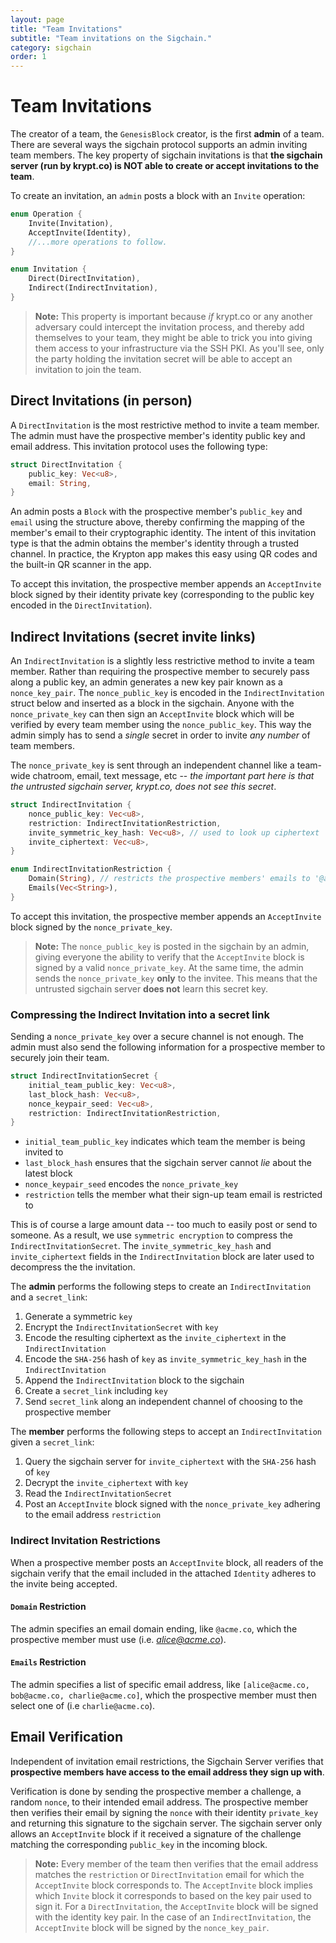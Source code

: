 ```yaml
---
layout: page
title: "Team Invitations"
subtitle: "Team invitations on the Sigchain."
category: sigchain
order: 1
---
```


# Team Invitations
The creator of a team, the `GenesisBlock` creator, is the first **admin** of a team.
There are several ways the sigchain protocol supports an admin inviting team members.
The key property of sigchain invitations is that **the sigchain server (run by krypt.co) is NOT able to create or accept invitations to the team**.

To create an invitation, an `admin` posts a block with an `Invite` operation:

```rust
enum Operation {
    Invite(Invitation),
    AcceptInvite(Identity),
    //...more operations to follow.
}

enum Invitation {
    Direct(DirectInvitation),
    Indirect(IndirectInvitation),
}
```

> **Note:** This property is important because *if* krypt.co or any another adversary could intercept the invitation process, and thereby add themselves to your team, they might be able to trick you into giving them access to your infrastructure via the SSH PKI. As you'll see, only the party holding the invitation secret will be able to accept an invitation to join the team.

## Direct Invitations (in person)
A `DirectInvitation` is the most restrictive method to invite a team member. The admin must have the prospective member's identity public key and email address. This invitation protocol uses the following type:

```rust
struct DirectInvitation {
    public_key: Vec<u8>,
    email: String,
}
```

An admin posts a `Block` with the prospective member's `public_key` and `email` using the structure above, thereby confirming the mapping of the member's email to their cryptographic identity. The intent of this invitation type is that the admin obtains the member's identity through a trusted channel. In practice, the Krypton app makes this easy using QR codes and the built-in QR scanner in the app.

To accept this invitation, the prospective member appends an `AcceptInvite` block signed by their identity private key (corresponding to the public key encoded in the `DirectInvitation`).

## Indirect Invitations (secret invite links)
An `IndirectInvitation` is a slightly less restrictive method to invite a team member. Rather than requiring the prospective member to securely pass along a public key, an admin generates a new key pair known as a `nonce_key_pair`. The `nonce_public_key` is encoded in the `IndirectInvitation` struct below and inserted as a block in the sigchain. Anyone with the `nonce_private_key` can then sign an `AcceptInvite` block which will be verified by every team member using the `nonce_public_key`. This way the admin simply has to send a _single_ secret in order to invite _any number_ of team members.

The `nonce_private_key` is sent through an independent channel like a team-wide chatroom, email, text message, etc -- *the important part here is that the untrusted sigchain server, krypt.co, does not see this secret*.

```rust
struct IndirectInvitation {
    nonce_public_key: Vec<u8>,
    restriction: IndirectInvitationRestriction,
    invite_symmetric_key_hash: Vec<u8>, // used to look up ciphertext
    invite_ciphertext: Vec<u8>,
}

enum IndirectInvitationRestriction {
    Domain(String), // restricts the prospective members' emails to '@acme.co'.
    Emails(Vec<String>),
}
```

To accept this invitation, the prospective member appends an `AcceptInvite` block signed by the `nonce_private_key`.

> **Note:** The `nonce_public_key` is posted in the sigchain by an admin,
> giving everyone the ability to verify that the `AcceptInvite` block is signed
> by a valid `nonce_private_key`.  At the same time, the admin sends the
> `nonce_private_key` **only** to the invitee. This means that the untrusted
> sigchain server **does not** learn this secret key.

### Compressing the Indirect Invitation into a secret link
Sending a `nonce_private_key` over a secure channel is not enough. The admin must also send the following information for a prospective member to securely join their team.

```rust
struct IndirectInvitationSecret {
    initial_team_public_key: Vec<u8>,
    last_block_hash: Vec<u8>,
    nonce_keypair_seed: Vec<u8>,
    restriction: IndirectInvitationRestriction,
}
```

- `initial_team_public_key` indicates which team the member is being invited to
- `last_block_hash` ensures that the sigchain server cannot *lie* about the latest block
- `nonce_keypair_seed` encodes the `nonce_private_key`
- `restriction` tells the member what their sign-up team email is restricted to

This is of course a large amount data -- too much to easily post or send to someone.
As a result, we use `symmetric encryption` to compress the `IndirectInvitationSecret`.
The `invite_symmetric_key_hash` and `invite_ciphertext` fields in the `IndirectInvitation` block are later used to decompress the the invitation.

The **admin** performs the following steps to create an `IndirectInvitation` and a `secret_link`:
1. Generate a symmetric `key`
2. Encrypt the `IndirectInvitationSecret` with `key`
3. Encode the resulting ciphertext as the `invite_ciphertext` in the `IndirectInvitation`
4. Encode the `SHA-256` hash of `key` as `invite_symmetric_key_hash` in the `IndirectInvitation`
5. Append the `IndirectInvitation` block to the sigchain
6. Create a `secret_link` including `key`
7. Send `secret_link` along an independent channel of choosing to the prospective member

The **member** performs the following steps to accept an `IndirectInvitation` given a `secret_link`:
1. Query the sigchain server for `invite_ciphertext` with the `SHA-256` hash of `key`
2. Decrypt the `invite_ciphertext` with `key`
3. Read the `IndirectInvitationSecret`
4. Post an `AcceptInvite` block signed with the `nonce_private_key` adhering to the email address `restriction`

### Indirect Invitation Restrictions
When a prospective member posts an `AcceptInvite` block, all readers of the sigchain verify that the email included in the attached `Identity` adheres to the invite being accepted.

#### `Domain` Restriction
The admin specifies an email domain ending, like `@acme.co`, which the prospective member must use (i.e. *alice@acme.co*).

#### `Emails` Restriction
The admin specifies a list of specific email address, like `[alice@acme.co, bob@acme.co, charlie@acme.co]`, which the prospective member must then select one of (i.e `charlie@acme.co`).

## Email Verification
Independent of invitation email restrictions, the Sigchain Server verifies that **prospective members have access to the email address they sign up with**.

Verification is done by sending the prospective member a challenge, a random
`nonce`, to their intended email address.  The prospective member then verifies
their email by signing the `nonce` with their identity `private_key` and
returning this signature to the sigchain server.  The sigchain server only
allows an `AcceptInvite` block if it received a signature of the challenge
matching the corresponding `public_key` in the incoming block.

> **Note:** Every member of the team then verifies that the email address
> matches the `restriction` or `DirectInvitation` email for which the
> `AcceptInvite` block corresponds to.  The `AcceptInvite` block implies which
> `Invite` block it corresponds to based on the key pair used to sign it. For a
> `DirectInvitation`, the `AcceptInvite` block will be signed with the identity
> key pair. In the case of an `IndirectInvitation`, the `AcceptInvite` block
> will be signed by the `nonce_key_pair`.
